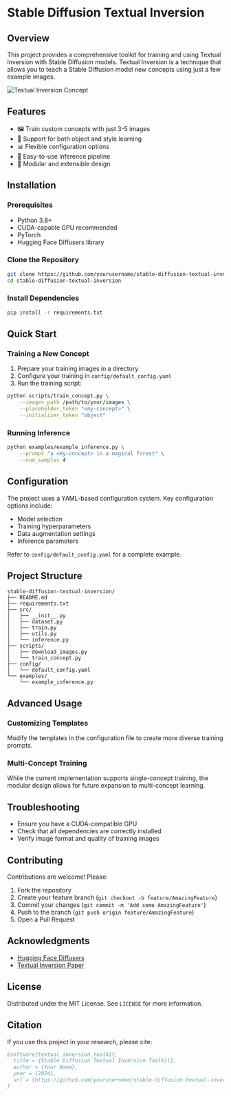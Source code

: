 # Stable Diffusion Textual Inversion

## Overview

This project provides a comprehensive toolkit for training and using Textual Inversion with Stable Diffusion models. Textual Inversion is a technique that allows you to teach a Stable Diffusion model new concepts using just a few example images.

![Textual Inversion Concept](https://textual-inversion.github.io/static/images/editing/colorful_teapot.JPG)

## Features

- 🖼️ Train custom concepts with just 3-5 images
- 🤖 Support for both object and style learning
- 📊 Flexible configuration options
- 🚀 Easy-to-use inference pipeline
- 🔧 Modular and extensible design

## Installation

### Prerequisites

- Python 3.8+
- CUDA-capable GPU recommended
- PyTorch
- Hugging Face Diffusers library

### Clone the Repository

```bash
git clone https://github.com/yourusername/stable-diffusion-textual-inversion.git
cd stable-diffusion-textual-inversion
```

### Install Dependencies

```bash
pip install -r requirements.txt
```

## Quick Start

### Training a New Concept

1. Prepare your training images in a directory
2. Configure your training in `config/default_config.yaml`
3. Run the training script:

```bash
python scripts/train_concept.py \
    --images_path /path/to/your/images \
    --placeholder_token "<my-concept>" \
    --initializer_token "object"
```

### Running Inference

```bash
python examples/example_inference.py \
    --prompt "a <my-concept> in a magical forest" \
    --num_samples 4
```

## Configuration

The project uses a YAML-based configuration system. Key configuration options include:

- Model selection
- Training hyperparameters
- Data augmentation settings
- Inference parameters

Refer to `config/default_config.yaml` for a complete example.

## Project Structure

```
stable-diffusion-textual-inversion/
├── README.md
├── requirements.txt
├── src/
│   ├── __init__.py
│   ├── dataset.py
│   ├── train.py
│   ├── utils.py
│   └── inference.py
├── scripts/
│   ├── download_images.py
│   └── train_concept.py
├── config/
│   └── default_config.yaml
└── examples/
    └── example_inference.py
```

## Advanced Usage

### Customizing Templates

Modify the templates in the configuration file to create more diverse training prompts.

### Multi-Concept Training

While the current implementation supports single-concept training, the modular design allows for future expansion to multi-concept learning.

## Troubleshooting

- Ensure you have a CUDA-compatible GPU
- Check that all dependencies are correctly installed
- Verify image format and quality of training images

## Contributing

Contributions are welcome! Please:

1. Fork the repository
2. Create your feature branch (`git checkout -b feature/AmazingFeature`)
3. Commit your changes (`git commit -m 'Add some AmazingFeature'`)
4. Push to the branch (`git push origin feature/AmazingFeature`)
5. Open a Pull Request

## Acknowledgments

- [Hugging Face Diffusers](https://github.com/huggingface/diffusers)
- [Textual Inversion Paper](https://textual-inversion.github.io/)

## License

Distributed under the MIT License. See `LICENSE` for more information.

## Citation

If you use this project in your research, please cite:

```bibtex
@software{textual_inversion_toolkit,
  title = {Stable Diffusion Textual Inversion Toolkit},
  author = {Your Name},
  year = {2024},
  url = {https://github.com/yourusername/stable-diffusion-textual-inversion}
}
```

